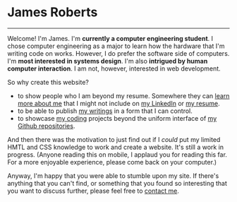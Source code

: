 # James Roberts

---

Welcome! I'm James. I'm **currently a computer engineering student**.
I chose computer engineering as a major to learn how the hardware that I'm writing
code on works. However, I do prefer the software side of computers. I'm **most
interested in systems design**. I'm also **intrigued by human computer interaction**.
I am not, however, interested in web development.

So why create this website?

 * to show people who I am beyond my resume. Somewhere they can [learn more about me](/about)
 that I might not include on [my LinkedIn](https://www.linkedin.com/in/jproberts1012/) or
 [my resume](/JamesRobertsResume.pdf).
 * to be able to publish [my writings](/writings) in a form that I can control.
 * to showcase [my coding](/coding) projects beyond the uniform interface of
[my Github repositories](https://github.com/jproberts).

And then there was the motivation to just find out if I *could* put my limited HMTL
and CSS knowledge to work and create a website. It's still a work in progress.
(Anyone reading this on mobile, I applaud you for reading this far. For a more
enjoyable experience, please come back on your computer.)

Anyway, I'm happy that you were able to stumble upon my site. If there's anything that
you can't find, or something that you found so interesting that you want to discuss further,
please feel free to [contact me](/contact).